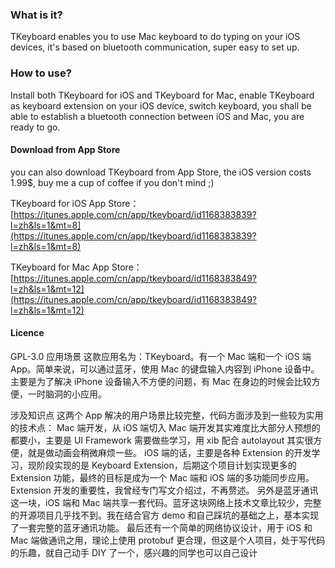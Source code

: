### What is it?

TKeyboard enables you to use Mac keyboard to do typing on your iOS devices, it's based on bluetooth communication, super easy to set up.

### How to use?

Install both TKeyboard for iOS and TKeyboard for Mac, enable TKeyboard as keyboard extension on your iOS device, switch keyboard, you shall be able to establish a bluetooth connection between iOS and Mac, you are ready to go.

#### Download from App Store

you can also download TKeyboard from App Store, the iOS version costs 1.99$, buy me a cup of coffee if you don't mind ;)

TKeyboard for iOS App Store：[https://itunes.apple.com/cn/app/tkeyboard/id1168383839?l=zh&ls=1&mt=8](https://itunes.apple.com/cn/app/tkeyboard/id1168383839?l=zh&ls=1&mt=8)

TKeyboard for Mac App Store：[https://itunes.apple.com/cn/app/tkeyboard/id1168383849?l=zh&ls=1&mt=12](https://itunes.apple.com/cn/app/tkeyboard/id1168383849?l=zh&ls=1&mt=12)

#### Licence
GPL-3.0
应用场景
这款应用名为：TKeyboard。有一个 Mac 端和一个 iOS 端 App。简单来说，可以通过蓝牙，使用 Mac 的键盘输入内容到 iPhone 设备中。
主要是为了解决 iPhone 设备输入不方便的问题，有 Mac 在身边的时候会比较方便，一时脑洞的小应用。
 
涉及知识点
这两个 App 解决的用户场景比较完整，代码方面涉及到一些较为实用的技术点：
Mac 端开发，从 iOS 端切入 Mac 端开发其实难度比大部分人预想的都要小，主要是 UI Framework 需要做些学习，用 xib 配合 autolayout 其实很方便，就是做动画会稍微麻烦一些。
iOS 端的话，主要是各种 Extension 的开发学习，现阶段实现的是 Keyboard Extension，后期这个项目计划实现更多的 Extension 功能，最终的目标是成为一个 Mac 端和 iOS 端的多功能同步应用。Extension 开发的重要性，我曾经专门写文介绍过，不再赘述。
另外是蓝牙通讯这一块，iOS 端和 Mac 端共享一套代码。蓝牙这块网络上技术文章比较少，完整的开源项目几乎找不到。我在结合官方 demo 和自己踩坑的基础之上，基本实现了一套完整的蓝牙通讯功能。
最后还有一个简单的网络协议设计，用于 iOS 和 Mac 端做通讯之用，理论上使用 protobuf 更合理，但这是个人项目，处于写代码的乐趣，就自己动手 DIY 了一个，感兴趣的同学也可以自己设计
